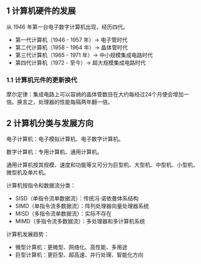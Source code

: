 ## 1 计算机硬件的发展
从 1946 年第一台电子数字计算机出现，经历四代。
* 第一代计算机（1946 - 1957 年）-> 电子管时代
* 第二代计算机（1958 - 1964 年）-> 晶体管时代
* 第三代计算机（1965 - 1971 年）-> 中小规模集成电路时代
* 第四代计算机（1972 - 至今）-> 超大规模集成电路时代
### 1.1 计算机元件的更新换代
摩尔定律：集成电路上可以容纳的晶体管数目在大约每经过24个月便会增加一倍。换言之，处理器的性能每隔两年翻一倍。

## 2 计算机分类与发展方向
电子计算机：电子模拟计算机、电子数字计算机。

数字计算机：专用计算机、通用计算机。

通用计算机按其规模、速度和功能等又可分为巨型机、大型机、中型机、小型机、微型机及单片机。

计算机按指令和数据流分类：

* SISD（单指令流单数据流）：传统冯·诺依曼体系结构
* SIMD（单指令流多数据流）：阵列处理器向量处理器系统
* MISD（多指令流单数据流）：实际不存在
* MIMD（多指令流多数据流）：多处理器和多计算机系统

计算机发展趋势：
* 微型计算机：更微型、网络化、高性能、多用途
* 巨型计算机：更巨型、超高速、并行处理、智能化方向

